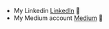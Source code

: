 - My Linkedin <a href="https://www.linkedin.com/in/tobias-chc/">LinkedIn</a> 💼
- My Medium account <a href="https://medium.com/@tobias-chc"> Medium</a> 🏓

<!---
tobias-chc/tobias-chc is a ✨ special ✨ repository because its `README.md` (this file) appears on your GitHub profile.
You can click the Preview link to take a look at your changes.
--->

